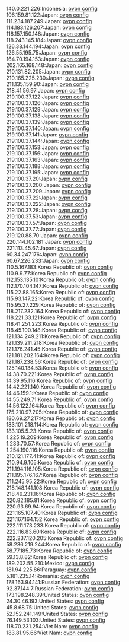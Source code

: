 140.0.221.226:Indonesia: [ovpn config](vpn/140_0_221_226.ovpn)  
106.159.81.122:Japan: [ovpn config](vpn/106_159_81_122.ovpn)  
111.234.187.249:Japan: [ovpn config](vpn/111_234_187_249.ovpn)  
114.183.126.207:Japan: [ovpn config](vpn/114_183_126_207.ovpn)  
118.157.150.148:Japan: [ovpn config](vpn/118_157_150_148.ovpn)  
118.243.145.184:Japan: [ovpn config](vpn/118_243_145_184.ovpn)  
126.38.144.194:Japan: [ovpn config](vpn/126_38_144_194.ovpn)  
126.55.195.75:Japan: [ovpn config](vpn/126_55_195_75.ovpn)  
164.70.194.153:Japan: [ovpn config](vpn/164_70_194_153.ovpn)  
202.165.168.148:Japan: [ovpn config](vpn/202_165_168_148.ovpn)  
210.131.82.205:Japan: [ovpn config](vpn/210_131_82_205.ovpn)  
210.165.225.230:Japan: [ovpn config](vpn/210_165_225_230.ovpn)  
211.135.159.90:Japan: [ovpn config](vpn/211_135_159_90.ovpn)  
218.41.56.97:Japan: [ovpn config](vpn/218_41_56_97.ovpn)  
219.100.37.122:Japan: [ovpn config](vpn/219_100_37_122.ovpn)  
219.100.37.126:Japan: [ovpn config](vpn/219_100_37_126.ovpn)  
219.100.37.129:Japan: [ovpn config](vpn/219_100_37_129.ovpn)  
219.100.37.138:Japan: [ovpn config](vpn/219_100_37_138.ovpn)  
219.100.37.139:Japan: [ovpn config](vpn/219_100_37_139.ovpn)  
219.100.37.140:Japan: [ovpn config](vpn/219_100_37_140.ovpn)  
219.100.37.141:Japan: [ovpn config](vpn/219_100_37_141.ovpn)  
219.100.37.144:Japan: [ovpn config](vpn/219_100_37_144.ovpn)  
219.100.37.153:Japan: [ovpn config](vpn/219_100_37_153.ovpn)  
219.100.37.156:Japan: [ovpn config](vpn/219_100_37_156.ovpn)  
219.100.37.163:Japan: [ovpn config](vpn/219_100_37_163.ovpn)  
219.100.37.188:Japan: [ovpn config](vpn/219_100_37_188.ovpn)  
219.100.37.195:Japan: [ovpn config](vpn/219_100_37_195.ovpn)  
219.100.37.20:Japan: [ovpn config](vpn/219_100_37_20.ovpn)  
219.100.37.200:Japan: [ovpn config](vpn/219_100_37_200.ovpn)  
219.100.37.209:Japan: [ovpn config](vpn/219_100_37_209.ovpn)  
219.100.37.22:Japan: [ovpn config](vpn/219_100_37_22.ovpn)  
219.100.37.222:Japan: [ovpn config](vpn/219_100_37_222.ovpn)  
219.100.37.28:Japan: [ovpn config](vpn/219_100_37_28.ovpn)  
219.100.37.53:Japan: [ovpn config](vpn/219_100_37_53.ovpn)  
219.100.37.57:Japan: [ovpn config](vpn/219_100_37_57.ovpn)  
219.100.37.77:Japan: [ovpn config](vpn/219_100_37_77.ovpn)  
219.120.88.70:Japan: [ovpn config](vpn/219_120_88_70.ovpn)  
220.144.102.181:Japan: [ovpn config](vpn/220_144_102_181.ovpn)  
221.113.45.67:Japan: [ovpn config](vpn/221_113_45_67.ovpn)  
60.34.247.176:Japan: [ovpn config](vpn/60_34_247_176.ovpn)  
60.67.226.233:Japan: [ovpn config](vpn/60_67_226_233.ovpn)  
110.5.167.183:Korea Republic of: [ovpn config](vpn/110_5_167_183.ovpn)  
110.9.9.77:Korea Republic of: [ovpn config](vpn/110_9_9_77.ovpn)  
112.153.135.10:Korea Republic of: [ovpn config](vpn/112_153_135_10.ovpn)  
112.170.104.147:Korea Republic of: [ovpn config](vpn/112_170_104_147.ovpn)  
115.22.88.165:Korea Republic of: [ovpn config](vpn/115_22_88_165.ovpn)  
115.93.147.22:Korea Republic of: [ovpn config](vpn/115_93_147_22.ovpn)  
115.95.27.229:Korea Republic of: [ovpn config](vpn/115_95_27_229.ovpn)  
118.217.232.164:Korea Republic of: [ovpn config](vpn/118_217_232_164.ovpn)  
118.221.33.121:Korea Republic of: [ovpn config](vpn/118_221_33_121.ovpn)  
118.41.251.223:Korea Republic of: [ovpn config](vpn/118_41_251_223.ovpn)  
118.45.100.148:Korea Republic of: [ovpn config](vpn/118_45_100_148.ovpn)  
121.134.249.211:Korea Republic of: [ovpn config](vpn/121_134_249_211.ovpn)  
121.139.211.218:Korea Republic of: [ovpn config](vpn/121_139_211_218.ovpn)  
121.176.241.45:Korea Republic of: [ovpn config](vpn/121_176_241_45.ovpn)  
121.181.202.164:Korea Republic of: [ovpn config](vpn/121_181_202_164.ovpn)  
121.187.238.56:Korea Republic of: [ovpn config](vpn/121_187_238_56.ovpn)  
125.140.134.53:Korea Republic of: [ovpn config](vpn/125_140_134_53.ovpn)  
14.38.70.221:Korea Republic of: [ovpn config](vpn/14_38_70_221.ovpn)  
14.39.95.116:Korea Republic of: [ovpn config](vpn/14_39_95_116.ovpn)  
14.42.221.140:Korea Republic of: [ovpn config](vpn/14_42_221_140.ovpn)  
14.46.159.1:Korea Republic of: [ovpn config](vpn/14_46_159_1.ovpn)  
14.55.249.71:Korea Republic of: [ovpn config](vpn/14_55_249_71.ovpn)  
14.56.122.164:Korea Republic of: [ovpn config](vpn/14_56_122_164.ovpn)  
175.210.97.205:Korea Republic of: [ovpn config](vpn/175_210_97_205.ovpn)  
180.69.27.217:Korea Republic of: [ovpn config](vpn/180_69_27_217.ovpn)  
183.101.218.114:Korea Republic of: [ovpn config](vpn/183_101_218_114.ovpn)  
183.105.5.23:Korea Republic of: [ovpn config](vpn/183_105_5_23.ovpn)  
1.225.19.209:Korea Republic of: [ovpn config](vpn/1_225_19_209.ovpn)  
1.233.70.57:Korea Republic of: [ovpn config](vpn/1_233_70_57.ovpn)  
1.254.190.116:Korea Republic of: [ovpn config](vpn/1_254_190_116.ovpn)  
210.121.177.41:Korea Republic of: [ovpn config](vpn/210_121_177_41.ovpn)  
210.94.9.105:Korea Republic of: [ovpn config](vpn/210_94_9_105.ovpn)  
211.194.116.105:Korea Republic of: [ovpn config](vpn/211_194_116_105.ovpn)  
211.195.176.167:Korea Republic of: [ovpn config](vpn/211_195_176_167.ovpn)  
211.245.95.22:Korea Republic of: [ovpn config](vpn/211_245_95_22.ovpn)  
218.148.141.108:Korea Republic of: [ovpn config](vpn/218_148_141_108.ovpn)  
218.49.231.16:Korea Republic of: [ovpn config](vpn/218_49_231_16.ovpn)  
220.82.185.81:Korea Republic of: [ovpn config](vpn/220_82_185_81.ovpn)  
220.93.69.94:Korea Republic of: [ovpn config](vpn/220_93_69_94.ovpn)  
221.165.107.40:Korea Republic of: [ovpn config](vpn/221_165_107_40.ovpn)  
221.167.164.152:Korea Republic of: [ovpn config](vpn/221_167_164_152.ovpn)  
222.111.173.233:Korea Republic of: [ovpn config](vpn/222_111_173_233.ovpn)  
222.116.83.60:Korea Republic of: [ovpn config](vpn/222_116_83_60.ovpn)  
222.237.120.205:Korea Republic of: [ovpn config](vpn/222_237_120_205.ovpn)  
58.236.219.244:Korea Republic of: [ovpn config](vpn/58_236_219_244.ovpn)  
58.77.185.73:Korea Republic of: [ovpn config](vpn/58_77_185_73.ovpn)  
59.13.8.82:Korea Republic of: [ovpn config](vpn/59_13_8_82.ovpn)  
189.202.55.210:Mexico: [ovpn config](vpn/189_202_55_210.ovpn)  
181.94.225.86:Paraguay: [ovpn config](vpn/181_94_225_86.ovpn)  
5.181.235.14:Romania: [ovpn config](vpn/5_181_235_14.ovpn)  
178.163.94.141:Russian Federation: [ovpn config](vpn/178_163_94_141.ovpn)  
92.37.144.7:Russian Federation: [ovpn config](vpn/92_37_144_7.ovpn)  
173.198.248.39:United States: [ovpn config](vpn/173_198_248_39.ovpn)  
24.30.46.193:United States: [ovpn config](vpn/24_30_46_193.ovpn)  
45.8.68.75:United States: [ovpn config](vpn/45_8_68_75.ovpn)  
52.152.241.149:United States: [ovpn config](vpn/52_152_241_149.ovpn)  
76.149.53.103:United States: [ovpn config](vpn/76_149_53_103.ovpn)  
118.70.231.254:Viet Nam: [ovpn config](vpn/118_70_231_254.ovpn)  
183.81.95.66:Viet Nam: [ovpn config](vpn/183_81_95_66.ovpn)  
